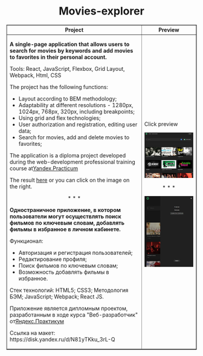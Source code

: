 <h1 align="center">Movies-explorer</h1>

<table border="1">

  <tr>
    <th>Project</th>
    <th>Preview</th>
  </tr>

 <tr>
    <td>
      <p><strong>A single-page application that allows users to search for movies by keywords and add movies to favorites in their personal account.</strong></p>
      <p>Tools: React, JavaScript, Flexbox, Grid Layout, Webpack, Html, CSS</p>
      <p>The project has the following functions: </p>
      <ul>
        <li>Layout according to BEM methodology;</li>
        <li>Adaptability at different resolutions - 1280px, 1024px, 768px, 320px, including breakpoints;</li>
        <li>Using grid and flex technologies;</li>
        <li>User authorization and registration, editing user data;</li>
        <li>Search for movies, add and delete movies to favorites;</li>        
      </ul>
      <p>The application is a diploma project developed during the web-development professional training course at<a href="https://practicum.yandex.ru/web/" target="_blank">Yandex.Practicum</a></p>
      <p>The result <a href="https://diplomov.nomoreparties.sbs/" target="_blank">here</a> or you can click on the image on the right.</p>
      <p align="center">* * *</p>
      <p><strong>Одностраничное приложение, в котором пользователи могут осуществлять поиск фильмов по ключевым словам, добавлять фильмы в избранное в личном кабинете.</strong></p>
      <p>Функционал:</p>
      <ul>
        <li>Авторизация и регистрация пользователей;</li>
        <li>Редактирование профиля;</li>
        <li>Поиск фильмов по ключевым словам;</li>
        <li>Возможность добавлять фильмы в избранное.</li>        
      </ul>
      <p>Стек технологий: HTML5; CSS3; Методология БЭМ; JavaScript; Webpack; React JS.</p>
      <p>Приложение является дипломным проектом, разработанным в ходе курса "Веб-разработчик" от<a href="https://practicum.yandex.ru/web/" target="_blank">Яндекс.Практикум</a></p>
      <p>Ссылка на макет: https://disk.yandex.ru/d/N81yTKku_3rL-Q</p>  
    </td>
    <td>
      <p>Click preview</p>
      <a href="https://diplomov.nomoreparties.sbs/"><img src="./src/images/RMimage.JPG" alt="Movies-explorer preview"/></a>
      <p align="center">* * *</p>
      <a href="https://diplomov.nomoreparties.sbs/"><img src="./src/images/RMimage_2.JPG" alt="Movies-explorer preview"/></a>
    </td>
  </tr>

  </table>
